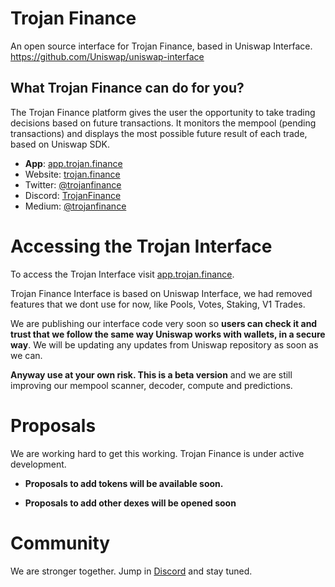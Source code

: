 # Trojan Finance

An open source interface for Trojan Finance, based in Uniswap Interface. https://github.com/Uniswap/uniswap-interface

## What Trojan Finance can do for you?

The Trojan Finance platform gives the user the opportunity to take trading decisions based on future transactions.
It monitors the mempool (pending transactions) and displays the most possible future result of each trade, based on Uniswap SDK.

- **App**: [app.trojan.finance](https://app.trojan.finance)
- Website: [trojan.finance](https://trojan.finance)
- Twitter: [@trojanfinance](https://twitter.com/trojanfinance)
- Discord: [TrojanFinance](https://discord.gg/VZkFP78aeF)
- Medium: [@trojanfinance](https://medium.com/@trojanfinance)

# Accessing the Trojan Interface

To access the Trojan Interface visit [app.trojan.finance](https://app.trojan.finance).

Trojan Finance Interface is based on Uniswap Interface, we had removed features that we dont use for now, like Pools, Votes, Staking, V1 Trades.

We are publishing our interface code very soon so **users can check it and trust that we follow the same way Uniswap works with wallets, in a secure way**. 
We will be updating any updates from Uniswap repository as soon as we can.

**Anyway use at your own risk. This is a beta version** and we are still improving our mempool scanner, decoder, compute and predictions.

# Proposals

We are working hard to get this working. Trojan Finance is under active development.

- **Proposals to add tokens will be available soon.**

- **Proposals to add other dexes will be opened soon**

# Community

We are stronger together. Jump in [Discord](https://discord.gg/VZkFP78aeF) and stay tuned.
